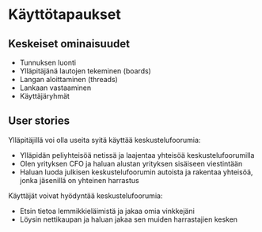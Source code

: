 # Käyttötapaukset

## Keskeiset ominaisuudet

 * Tunnuksen luonti
 * Ylläpitäjänä lautojen tekeminen (boards)
 * Langan aloittaminen (threads)
 * Lankaan vastaaminen
 * Käyttäjäryhmät

## User stories

Ylläpitäjillä voi olla useita syitä käyttää keskustelufoorumia:

 * Ylläpidän peliyhteisöä netissä ja laajentaa yhteisöä keskustelufoorumilla
 * Olen yrityksen CFO ja haluan alustan yrityksen sisäiseen viestintään
 * Haluan luoda julkisen keskustelufoorumin autoista ja rakentaa yhteisöä, jonka jäsenillä on yhteinen harrastus

 Käyttäjät voivat hyödyntää keskustelufoorumia:

 * Etsin tietoa lemmikkieläimistä ja jakaa omia vinkkejäni
 * Löysin nettikaupan ja haluan jakaa sen muiden harrastajien kesken